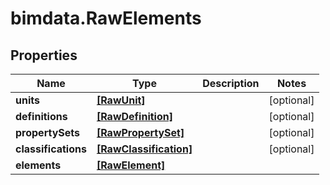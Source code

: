 # bimdata.RawElements

## Properties
Name | Type | Description | Notes
------------ | ------------- | ------------- | -------------
**units** | [**[RawUnit]**](RawUnit.md) |  | [optional] 
**definitions** | [**[RawDefinition]**](RawDefinition.md) |  | [optional] 
**propertySets** | [**[RawPropertySet]**](RawPropertySet.md) |  | [optional] 
**classifications** | [**[RawClassification]**](RawClassification.md) |  | [optional] 
**elements** | [**[RawElement]**](RawElement.md) |  | 


